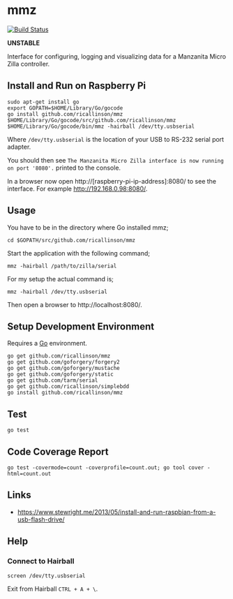 # mmz

[![Build Status](https://travis-ci.org/ricallinson/mmz.svg?branch=master)](https://travis-ci.org/ricallinson/mmz)

__UNSTABLE__

Interface for configuring, logging and visualizing data for a Manzanita Micro Zilla controller.

## Install and Run on Raspberry Pi

    sudo apt-get install go
    export GOPATH=$HOME/Library/Go/gocode
    go install github.com/ricallinson/mmz
    $HOME/Library/Go/gocode/src/github.com/ricallinson/mmz
    $HOME/Library/Go/gocode/bin/mmz -hairball /dev/tty.usbserial

Where `/dev/tty.usbserial` is the location of your USB to RS-232 serial port adapter.

You should then see `The Manzanita Micro Zilla interface is now running on port '8080'.` printed to the console.

In a browser now open http://[raspberry-pi-ip-address]:8080/ to see the interface. For example http://192.168.0.98:8080/.

## Usage

You have to be in the directory where Go installed mmz;

    cd $GOPATH/src/github.com/ricallinson/mmz

Start the application with the following command;

    mmz -hairball /path/to/zilla/serial

For my setup the actual command is;

    mmz -hairball /dev/tty.usbserial

Then open a browser to http://localhost:8080/.

## Setup Development Environment

Requires a [Go](https://golang.org/dl/) environment.

    go get github.com/ricallinson/mmz
    go get github.com/goforgery/forgery2
    go get github.com/goforgery/mustache
    go get github.com/goforgery/static
    go get github.com/tarm/serial
    go get github.com/ricallinson/simplebdd
    go install github.com/ricallinson/mmz

## Test

    go test

## Code Coverage Report

    go test -covermode=count -coverprofile=count.out; go tool cover -html=count.out

## Links

* https://www.stewright.me/2013/05/install-and-run-raspbian-from-a-usb-flash-drive/

## Help

### Connect to Hairball

    screen /dev/tty.usbserial

Exit from Hairball `CTRL + A + \`.
